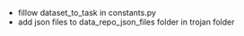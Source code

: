 
- fillow dataset_to_task in constants.py
- add json files to data_repo_json_files folder in trojan folder